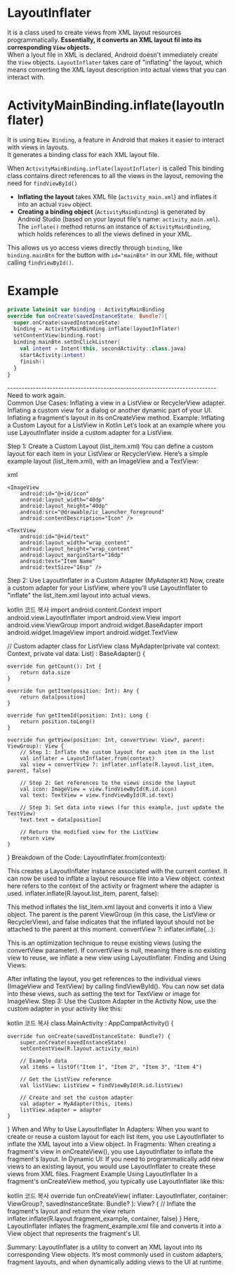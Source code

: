 # LayoutInflater
It is a class used to create views from XML layout resources programmatically. **Essentially, it converts an XML layout fil into its corresponding `View` objects.**  
When a lyout file in XML is declared, Android doesn't immediately create the `View` objects. `LayoutInflater` takes care of "inflating" the layout, which means converting the XML layout description into actual views that you can interact with.

# ActivityMainBinding.inflate(layoutInflater)
It is using `Biew Binding`, a feature in Android that makes it easier to interact with views in layouts.  
It generates a binding class for each XML layout file. 

When `ActivityMainBinding.inflate(layoutInflater)` is called
This binding class contains direct references to all the views in the layout, removing the need for `findViewById()`
- **Inflating the layout** takes XML file (`activity_main.xml`) and inflates it into an actual `View` object.
- **Creating a binding object** (`ActivityMainBinding`) is generated by Android Studio (based on your layout file's name: `activity_main.xml`).
  The `inflate()` method returns an instance of `ActivityMainBinding`, which holds references to all the views defined in your XML. 

This allows us yo access views directly through `binding`, like `binding.mainBtn` for the button with `id="mainBtn"` in our XML file, without calling `findViewById()`.

# Example
```kt
private lateinit var binding : ActivityMainBinding
override fun onCreate(savedInstanceState: Bundle?){
  super.onCreate(savedInstanceState)
  binding = ActivityMainBinding.inflate(layoutInflater)
  setContentView(binding.root)
  binding.mainBtn.setOnClickListner{
    val intent = Intent(this, secondActivity::class.java)
    startActivity(intent)
    finish()
  }
}
```

-------------------------------------------------------------------------- Need to work again.  
Common Use Cases:
Inflating a view in a ListView or RecyclerView adapter.
Inflating a custom view for a dialog or another dynamic part of your UI.
Inflating a fragment's layout in its onCreateView method.
Example: Inflating a Custom Layout for a ListView in Kotlin
Let’s look at an example where you use LayoutInflater inside a custom adapter for a ListView.

Step 1: Create a Custom Layout (list_item.xml)
You can define a custom layout for each item in your ListView or RecyclerView. Here’s a simple example layout (list_item.xml), with an ImageView and a TextView:

xml
<?xml version="1.0" encoding="utf-8"?>
<LinearLayout xmlns:android="http://schemas.android.com/apk/res/android"
    android:layout_width="match_parent"
    android:layout_height="wrap_content"
    android:orientation="horizontal"
    android:padding="8dp">

    <ImageView
        android:id="@+id/icon"
        android:layout_width="40dp"
        android:layout_height="40dp"
        android:src="@drawable/ic_launcher_foreground"
        android:contentDescription="Icon" />

    <TextView
        android:id="@+id/text"
        android:layout_width="wrap_content"
        android:layout_height="wrap_content"
        android:layout_marginStart="16dp"
        android:text="Item Name"
        android:textSize="16sp" />
</LinearLayout>
Step 2: Use LayoutInflater in a Custom Adapter (MyAdapter.kt)
Now, create a custom adapter for your ListView, where you’ll use LayoutInflater to "inflate" the list_item.xml layout into actual views.

kotlin
코드 복사
import android.content.Context
import android.view.LayoutInflater
import android.view.View
import android.view.ViewGroup
import android.widget.BaseAdapter
import android.widget.ImageView
import android.widget.TextView

// Custom adapter class for ListView
class MyAdapter(private val context: Context, private val data: List<String>) : BaseAdapter() {

    override fun getCount(): Int {
        return data.size
    }

    override fun getItem(position: Int): Any {
        return data[position]
    }

    override fun getItemId(position: Int): Long {
        return position.toLong()
    }

    override fun getView(position: Int, convertView: View?, parent: ViewGroup): View {
        // Step 1: Inflate the custom layout for each item in the list
        val inflater = LayoutInflater.from(context)
        val view = convertView ?: inflater.inflate(R.layout.list_item, parent, false)

        // Step 2: Get references to the views inside the layout
        val icon: ImageView = view.findViewById(R.id.icon)
        val text: TextView = view.findViewById(R.id.text)

        // Step 3: Set data into views (for this example, just update the TextView)
        text.text = data[position]

        // Return the modified view for the ListView
        return view
    }
}
Breakdown of the Code:
LayoutInflater.from(context):

This creates a LayoutInflater instance associated with the current context. It can now be used to inflate a layout resource file into a View object.
context here refers to the context of the activity or fragment where the adapter is used.
inflater.inflate(R.layout.list_item, parent, false):

This method inflates the list_item.xml layout and converts it into a View object. The parent is the parent ViewGroup (in this case, the ListView or RecyclerView), and false indicates that the inflated layout should not be attached to the parent at this moment.
convertView ?: inflater.inflate(...):

This is an optimization technique to reuse existing views (using the convertView parameter). If convertView is null, meaning there is no existing view to reuse, we inflate a new view using LayoutInflater.
Finding and Using Views:

After inflating the layout, you get references to the individual views (ImageView and TextView) by calling findViewById().
You can now set data into these views, such as setting the text for TextView or image for ImageView.
Step 3: Use the Custom Adapter in the Activity
Now, use the custom adapter in your activity like this:

kotlin
코드 복사
class MainActivity : AppCompatActivity() {

    override fun onCreate(savedInstanceState: Bundle?) {
        super.onCreate(savedInstanceState)
        setContentView(R.layout.activity_main)

        // Example data
        val items = listOf("Item 1", "Item 2", "Item 3", "Item 4")

        // Get the ListView reference
        val listView: ListView = findViewById(R.id.listView)

        // Create and set the custom adapter
        val adapter = MyAdapter(this, items)
        listView.adapter = adapter
    }
}
When and Why to Use LayoutInflater
In Adapters: When you want to create or reuse a custom layout for each list item, you use LayoutInflater to inflate the XML layout into a View object.
In Fragments: When creating a fragment's view in onCreateView(), you use LayoutInflater to inflate the fragment's layout.
In Dynamic UI: If you need to programmatically add new views to an existing layout, you would use LayoutInflater to create these views from XML files.
Fragment Example Using LayoutInflater
In a fragment's onCreateView method, you typically use LayoutInflater like this:

kotlin
코드 복사
override fun onCreateView(
    inflater: LayoutInflater, container: ViewGroup?,
    savedInstanceState: Bundle?
): View? {
    // Inflate the fragment's layout and return the view
    return inflater.inflate(R.layout.fragment_example, container, false)
}
Here, LayoutInflater inflates the fragment_example.xml file and converts it into a View object that represents the fragment's UI.

Summary:
LayoutInflater is a utility to convert an XML layout into its corresponding View objects.
It’s most commonly used in custom adapters, fragment layouts, and when dynamically adding views to the UI at runtime.
